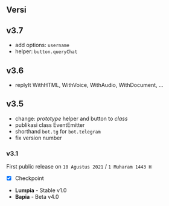 ## Versi

## v3.7

- add options: `username`
- helper: `button.queryChat`

## v3.6

- replyIt WithHTML, WithVoice, WithAudio, WithDocument, ...

## v3.5

- change: _prototype_  helper and button to _class_
- publikasi class EventEmitter
- shorthand `bot.tg` for `bot.telegram`
- fix version number

### v3.1

First public release
on `10 Agustus 2021` / `1 Muharam 1443 H`

- [x] Checkpoint
- **Lumpia** - Stable v1.0
- **Bapia** - Beta v4.0


